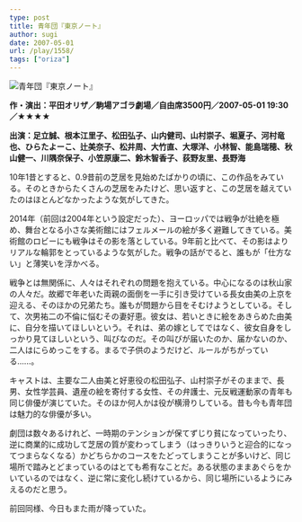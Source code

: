 ```yaml
---
type: post
title: 青年団『東京ノート』
author: sugi
date: 2007-05-01
url: /play/1558/
tags: ["oriza"]
---
```

<img src="/images/play/20070501.jpg" alt="青年団『東京ノート』" class="alignleft" />

**作・演出：平田オリザ／駒場アゴラ劇場／自由席3500円／2007-05-01 19:30／★★★★**

**出演：足立誠、根本江里子、松田弘子、山内健司、山村崇子、堀夏子、河村竜也、ひらたよーこ、辻美奈子、松井周、大竹直、大塚洋、小林智、能島瑞穂、秋山健一、川隅奈保子、小笠原康二、鈴木智香子、荻野友里、長野海**

10年1昔とすると、0.9昔前の芝居を見始めたばかりの頃に、この作品をみている。そのときからたくさんの芝居をみたけど、思い返すと、この芝居を越えていたのはほとんどなかったような気がしてきた。

2014年（前回は2004年という設定だった）、ヨーロッパでは戦争が壮絶を極め、舞台となる小さな美術館にはフェルメールの絵が多く避難してきている。美術館のロビーにも戦争はその影を落としている。9年前と比べて、その影はよりリアルな輪郭をとっているような気がした。戦争の話がでると、誰もが「仕方ない」と薄笑いを浮かべる。

戦争とは無関係に、人々はそれぞれの問題を抱えている。中心になるのは秋山家の人々だ。故郷で年老いた両親の面倒を一手に引き受けている長女由美の上京を迎える、そのほかの兄弟たち。誰もが問題から目をそむけようとしている。そして、次男祐二の不倫に悩むその妻好恵。彼女は、若いときに絵をあきらめた由美に、自分を描いてほしいという。それは、弟の嫁としてではなく、彼女自身をしっかり見てほしいという、叫びなのだ。その叫びが届いたのか、届かないのか、二人はにらめっこをする。まるで子供のようだけど、ルールがちがっている......。

キャストは、主要な二人由美と好恵役の松田弘子、山村崇子がそのままで、長男、女性学芸員、遺産の絵を寄付する女性、その弁護士、元反戦運動家の青年も同じ俳優が演じていた。そのほか何人かは役が横滑りしている。昔も今も青年団は魅力的な俳優が多い。

劇団は数々あるけれど、一時期のテンションが保てずじり貧になっていったり、逆に商業的に成功して芝居の質が変わってしまう（はっきりいうと迎合的になってつまらなくなる）かどちらかのコースをたどってしまうことが多いけど、同じ場所で踏みとどまっているのはとても希有なことだ。ある状態のままあぐらをかいているのではなく、逆に常に変化し続けているから、同じ場所にいるようにみえるのだと思う。

前回同様、今日もまた雨が降っていた。
